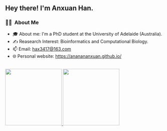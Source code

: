 <h2> Hey there! I'm Anxuan Han.</h2>

<h3> 👩‍💻 &nbsp;About Me </h3>

- 🎓 About me: I'm a PhD student at the University of Adelaide (Australia).
- ✍️ Reasearch Interest: Bioinformatics and Computational Biology.
- 📫 Email: hax3417@163.com
- 🌐 Personal website: https://ananananxuan.github.io/


<br/>

<a href="https://github.com/AVS1508">
  <img height="180em" src="https://github-readme-stats.vercel.app/api?username=anxuanhan&theme=buefy&show_icons=true"  alt=""/>
  <img height="180em" src="https://github-readme-stats.vercel.app/api/top-langs/?username=anxuanhan&theme=buefy&layout=compact"  alt=""/>
</a>

<br/>

